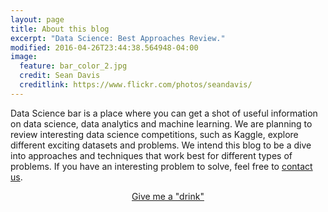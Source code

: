 ```yaml
---
layout: page
title: About this blog
excerpt: "Data Science: Best Approaches Review."
modified: 2016-04-26T23:44:38.564948-04:00
image:
  feature: bar_color_2.jpg
  credit: Sean Davis
  creditlink: https://www.flickr.com/photos/seandavis/
---
```


Data Science bar is a place where you can get a shot of useful information on data science, data analytics and machine learning. We are planning to review interesting data science competitions, such as Kaggle, explore different exciting datasets and problems. We intend this blog to be a dive into approaches and techniques that work best for different types of problems. If you have an interesting problem to solve, feel free to <a href="mailto:{{ site.owner.email }}"> contact us</a>.


<center> <a markdown="0" href="{{ site.url }}/blog" class="btn">Give me a "drink"</a> </center>
